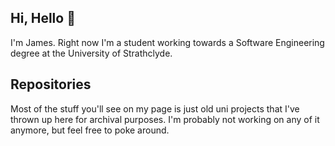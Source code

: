 ## Hi, Hello 👋
I'm James. Right now I'm a student working towards a Software Engineering degree at the University of Strathclyde.

## Repositories
Most of the stuff you'll see on my page is just old uni projects that I've thrown up here for archival purposes.
I'm probably not working on any of it anymore, but feel free to poke around.
